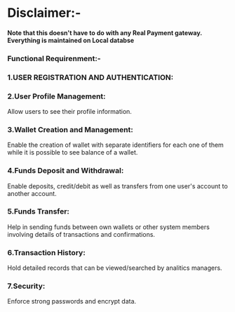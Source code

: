 <h1>Disclaimer:-</h1>
<h4>Note that this doesn't have to do with any Real Payment gateway. Everything is maintained on Local databse</h4>
<h3>Functional Requirenment:-</h3>
<h3>1.USER REGISTRATION AND AUTHENTICATION:</h3>

<h3>2.User Profile Management:</h3> Allow users to see their profile information.

<h3>3.Wallet Creation and Management:</h3> Enable the creation of wallet with separate identifiers for each one of them while it is possible to see balance of a wallet.

<h3>4.Funds Deposit and Withdrawal:</h3> Enable deposits, credit/debit as well as transfers from one user's account to another account.

<h3>5.Funds Transfer:</h3> Help in sending funds between own wallets or other system members involving details of transactions and confirmations.

 <h3>6.Transaction History:</h3> Hold detailed records that can be viewed/searched by analitics managers.

<h3>7.Security:</h3> Enforce strong passwords and encrypt data.
